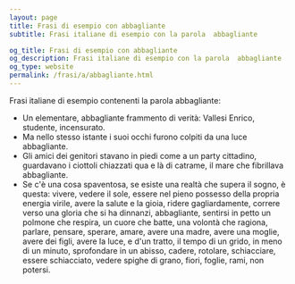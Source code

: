 ```yaml
---
layout: page
title: Frasi di esempio con abbagliante 
subtitle: Frasi italiane di esempio con la parola  abbagliante

og_title: Frasi di esempio con abbagliante 
og_description: Frasi italiane di esempio con la parola  abbagliante
og_type: website
permalink: /frasi/a/abbagliante.html
---
```


Frasi italiane di esempio contenenti la parola abbagliante:


- Un elementare, abbagliante frammento di verità: Vallesi Enrico, studente, incensurato.
- Ma nello stesso istante i suoi occhi furono colpiti da una luce abbagliante.
- Gli amici dei genitori stavano in piedi come a un party cittadino, guardavano i ciottoli chiazzati qua e là di catrame, il mare che fibrillava abbagliante.
- Se c'è una cosa spaventosa, se esiste una realtà che supera il sogno, è questa: vivere, vedere il sole, essere nel pieno possesso della propria energia virile, avere la salute e la gioia, ridere gagliardamente, correre verso una gloria che si ha dinnanzi, abbagliante, sentirsi in petto un polmone che respira, un cuore che batte, una volontà che ragiona, parlare, pensare, sperare, amare, avere una madre, avere una moglie, avere dei figli, avere la luce, e d'un tratto, il tempo di un grido, in meno di un minuto, sprofondare in un abisso, cadere, rotolare, schiacciare, essere schiacciato, vedere spighe di grano, fiori, foglie, rami, non potersi.
